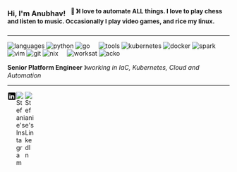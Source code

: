 ### Hi, I'm Anubhav! &nbsp;&nbsp;<sup>👾 &#12299;I love to automate ALL things. I love to play chess and listen to music. Occasionally I play video games, and rice my linux. </sup>

----

![languages](https://img.shields.io/static/v1?label=&message=languages:&color=111&style=flat-square)
![python](https://img.shields.io/static/v1?logo=python&label=&message=python&color=36465D&logoColor=AAA&style=flat-square&link=)
![go](https://img.shields.io/static/v1?logo=go&label=&message=golang&color=36465D&logoColor=AAA&style=flat-square)
&nbsp;&nbsp;&nbsp;
![tools](https://img.shields.io/static/v1?label=&message=tools:&color=111&style=flat-square)
![kubernetes](https://img.shields.io/static/v1?logo=kubernetes&label=&message=kubernetes&color=36465D&logoColor=AAA&style=flat-square)
![docker](https://img.shields.io/static/v1?logo=docker&label=&message=docker&color=36465D&logoColor=AAA&style=flat-square)
![spark](https://img.shields.io/static/v1?logo=apache-spark&label=&message=spark&color=36465D&logoColor=AAA&style=flat-square)
![vim](https://img.shields.io/static/v1?logo=vim&label=&message=vim&color=36465D&logoColor=AAA&style=flat-square)
![git](https://img.shields.io/static/v1?logo=git&label=&message=git&color=36465D&logoColor=AAA&style=flat-square)
![nix](https://img.shields.io/static/v1?logo=nix&label=&message=nix&color=36465D&logoColor=AAA&style=flat-square)
&nbsp;&nbsp;&nbsp;
![worksat](https://img.shields.io/static/v1?label=&message=@:&color=111&style=flat-square)
![acko](https://img.shields.io/static/v1?logo=acko&label=&message=acko&color=111&logoColor=FF0000&style=flat-square)

**Senior Platform Engineer** &#12299;_working in IaC, Kubernetes, Cloud and Automation_
<br/>

----

<a href="https://www.linkedin.com/in/anubhav-uniyal-a06594136/">
  <img align="left" alt="Anubhav's LinkedIn" width="20px" src="https://raw.githubusercontent.com/simple-icons/simple-icons/refs/heads/develop/icons/linkedin.svg" />
</a>
<a href="https://www.instagram.com/the_profound_idiot/">
  <img align="left" alt="Stefanie's Instagram" width="20px" src="https://raw.githubusercontent.com/simple-icons/simple-icons/refs/heads/develop/icons/instagram.svg" />
</a>
<a href="https://www.reddit.com/user/Anubhav8476/">
  <img align="left" alt="Stefanie's LinkedIn" width="20px" src="https://raw.githubusercontent.com/simple-icons/simple-icons/refs/heads/develop/icons/reddit.svg" />
</a>
